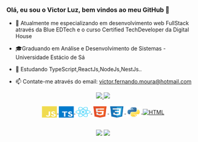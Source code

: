 ### Olá, eu sou o Victor Luz, bem vindos ao meu GitHub 👋

- 🔭 Atualmente me especializando em desenvolvimento web FullStack  através da Blue EDTech e o curso Certified TechDeveloper da Digital House 
- 🎓Graduando em Análise e Desenvolvimento de Sistemas - Universidade Estácio de Sá


- 🌱 Estudando TypeScript,ReactJs,NodeJs,NestJs..
- 📫 Contate-me através do email: victor.fernando.moura@hotmail.com
<!-- 
caixas de status -->
<div align="center">
  <a href="https://github.com/vitinop">
  <img height="180em" src="https://github-readme-stats.vercel.app/api?username=vitinop&show_icons=true&theme=dark&include_all_commits=true&count_private=true"/>
  <img height="180em" src="https://github-readme-stats.vercel.app/api/top-langs/?username=vitinop&layout=compact&langs_count=7&theme=dark"/>
</div>
<!-- 
 Frameworks e linguagens -->
<div align="center" style="display: inline_block"><br>
  <img align="center" alt="Js" height="30" width="40" src="https://raw.githubusercontent.com/devicons/devicon/master/icons/javascript/javascript-plain.svg">
  <img align="center" alt="Ts" height="30" width="40" src="https://raw.githubusercontent.com/devicons/devicon/master/icons/typescript/typescript-plain.svg">
  <img align="center" alt="React" height="30" width="40" src="https://raw.githubusercontent.com/devicons/devicon/master/icons/react/react-original.svg">
  <img align="center" alt="HTML" height="30" width="40" src="https://raw.githubusercontent.com/devicons/devicon/master/icons/html5/html5-original.svg">
  <img align="center" alt="CSS" height="30" width="40" src="https://raw.githubusercontent.com/devicons/devicon/master/icons/css3/css3-original.svg">
  <img align="center" alt="Python" height="30" width="40" src="https://raw.githubusercontent.com/devicons/devicon/master/icons/python/python-original.svg">
  <img align="center" alt="HTML" height="30" width="40" src="https://raw.githubusercontent.com/devicons/devicon/master/icons/html5/java-original.svg">
</div>

</br>

<!--  Social Midia -->
<div align="center"> 
  
  <a href = "mailto:victor.fernando.moura@hotmail.com"><img src="https://img.shields.io/badge/-Email-%23333?style=for-the-badge&logo=gmail&logoColor=white" target="_blank"></a>
  <a href="https://www.linkedin.com/in/victor-luz-7a531068/" target="_blank"><img src="https://img.shields.io/badge/-LinkedIn-%230077B5?style=for-the-badge&logo=linkedin&logoColor=white" target="_blank"></a> 
 

 
</div>

